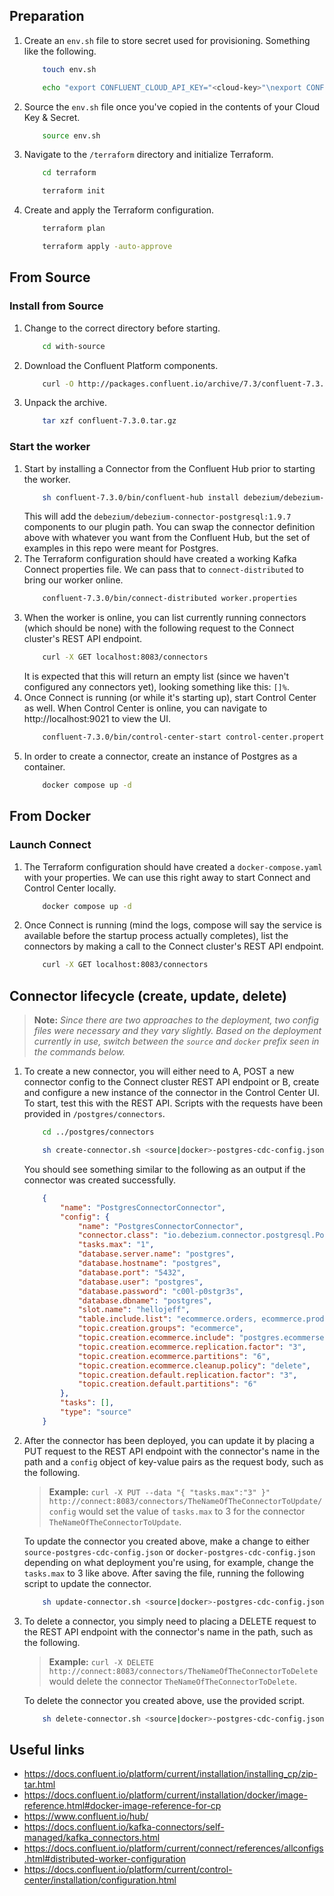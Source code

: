 ## Preparation
1. Create an `env.sh` file to store secret used for provisioning. Something like the following.
    ```bash
        touch env.sh
    ```
    ```bash
        echo "export CONFLUENT_CLOUD_API_KEY="<cloud-key>"\nexport CONFLUENT_CLOUD_API_SECRET="<cloud-secret>" > env.sh
    ```
1. Source the `env.sh` file once you've copied in the contents of your Cloud Key & Secret.
    ```bash
        source env.sh
    ```
1. Navigate to the `/terraform` directory and initialize Terraform. 
    ```bash
        cd terraform
    ```
    ```bash
        terraform init
    ```
1. Create and apply the Terraform configuration.
    ```bash
        terraform plan
    ```
    ```bash
        terraform apply -auto-approve
    ```    

## From Source

### Install from Source
1. Change to the correct directory before starting. 
    ```bash
        cd with-source
    ```
1. Download the Confluent Platform components. 
    ```bash
        curl -O http://packages.confluent.io/archive/7.3/confluent-7.3.0.tar.gz
    ```
1. Unpack the archive. 
    ```bash
        tar xzf confluent-7.3.0.tar.gz
    ```

### Start the worker
1. Start by installing a Connector from the Confluent Hub prior to starting the worker.
    ```bash
        sh confluent-7.3.0/bin/confluent-hub install debezium/debezium-connector-postgresql:1.9.7 --no-prompt --component-dir plugins/
    ```
    This will add the `debezium/debezium-connector-postgresql:1.9.7` components to our plugin path. You can swap the connector definition above with whatever you want from the Confluent Hub, but the set of examples in this repo were meant for Postgres. 
1. The Terraform configuration should have created a working Kafka Connect properties file. We can pass that to `connect-distributed` to bring our worker online. 
    ```bash
        confluent-7.3.0/bin/connect-distributed worker.properties
    ```
1. When the worker is online, you can list currently running connectors (which should be none) with the following request to the Connect cluster's REST API endpoint.
    ```bash
        curl -X GET localhost:8083/connectors
    ```
    It is expected that this will return an empty list (since we haven't configured any connectors yet), looking something like this: `[]%`.
1. Once Connect is running (or while it's starting up), start Control Center as well. When Control Center is online, you can navigate to <a>http://localhost:9021</a> to view the UI.
    ```bash
        confluent-7.3.0/bin/control-center-start control-center.properties
    ```
1. In order to create a connector, create an instance of Postgres as a container.
    ```bash
        docker compose up -d
    ```

## From Docker

### Launch Connect
1. The Terraform configuration should have created a `docker-compose.yaml` with your properties. We can use this right away to start Connect and Control Center locally. 
    ```bash
        docker compose up -d
    ```
1. Once Connect is running (mind the logs, compose will say the service is available before the startup process actually completes), list the connectors by making a call to the Connect cluster's REST API endpoint. 
    ```bash
        curl -X GET localhost:8083/connectors
    ```

## Connector lifecycle (create, update, delete)

> **Note:** *Since there are two approaches to the deployment, two config files were necessary and they vary slightly. Based on the deployment currently in use, switch between the `source` and `docker` prefix seen in the commands below.*

1. To create a new connector, you will either need to A, POST a new connector config to the Connect cluster REST API endpoint or B, create and configure a new instance of the connector in the Control Center UI. To start, test this with the REST API. Scripts with the requests have been provided in `/postgres/connectors`. 
    ```bash
        cd ../postgres/connectors
    ```
    ```bash
        sh create-connector.sh <source|docker>-postgres-cdc-config.json
    ```
    You should see something similar to the following as an output if the connector was created successfully.
    ```json
        {
            "name": "PostgresConnectorConnector",
            "config": {
                "name": "PostgresConnectorConnector",
                "connector.class": "io.debezium.connector.postgresql.PostgresConnector",
                "tasks.max": "1",
                "database.server.name": "postgres",
                "database.hostname": "postgres",
                "database.port": "5432",
                "database.user": "postgres",
                "database.password": "c00l-p0stgr3s",
                "database.dbname": "postgres",
                "slot.name": "hellojeff",
                "table.include.list": "ecommerce.orders, ecommerce.products, ecommerce.customers, ecommerce.demographics",
                "topic.creation.groups": "ecommerce",
                "topic.creation.ecommerce.include": "postgres.ecommerse.*",
                "topic.creation.ecommerce.replication.factor": "3",
                "topic.creation.ecommerce.partitions": "6",
                "topic.creation.ecommerce.cleanup.policy": "delete",
                "topic.creation.default.replication.factor": "3",
                "topic.creation.default.partitions": "6"
            },
            "tasks": [],
            "type": "source"
        }
    ```
1. After the connector has been deployed, you can update it by placing a PUT request to the REST API endpoint with the connector's name in the path and a `config` object of key-value pairs as the request body, such as the following.

    > **Example:** `curl -X PUT --data "{ "tasks.max":"3" }" http://connect:8083/connectors/TheNameOfTheConnectorToUpdate/config` would set the value of `tasks.max` to 3 for the connector `TheNameOfTheConnectorToUpdate`.

    To update the connector you created above, make a change to either `source-postgres-cdc-config.json` or `docker-postgres-cdc-config.json` depending on what deployment you're using, for example, change the `tasks.max` to 3 like above. After saving the file, running the following script to update the connector.
    ```bash
        sh update-connector.sh <source|docker>-postgres-cdc-config.json
    ```


1. To delete a connector, you simply need to placing a DELETE request to the REST API endpoint with the connector's name in the path, such as the following.
    
    > **Example:** `curl -X DELETE http://connect:8083/connectors/TheNameOfTheConnectorToDelete` would delete the connector `TheNameOfTheConnectorToDelete`.

    To delete the connector you created above, use the provided script.
    ```bash
        sh delete-connector.sh <source|docker>-postgres-cdc-config.json
    ```

## Useful links

* https://docs.confluent.io/platform/current/installation/installing_cp/zip-tar.html 
* https://docs.confluent.io/platform/current/installation/docker/image-reference.html#docker-image-reference-for-cp 
* https://www.confluent.io/hub/ 
* https://docs.confluent.io/kafka-connectors/self-managed/kafka_connectors.html
* https://docs.confluent.io/platform/current/connect/references/allconfigs.html#distributed-worker-configuration
* https://docs.confluent.io/platform/current/control-center/installation/configuration.html